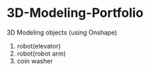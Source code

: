 # 3D-Modeling-Portfolio
3D Modeling objects (using Onshape)
1. robot(elevator)
2. robot(robot arm)
3. coin washer
